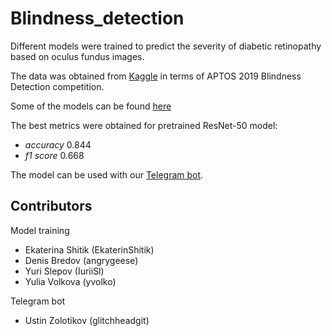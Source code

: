# Blindness_detection
Different models were trained to predict the severity of diabetic retinopathy based on oculus fundus images.

The data was obtained from [Kaggle](https://www.kaggle.com/competitions/aptos2019-blindness-detection/data) in terms of APTOS 2019 Blindness Detection competition.

Some of the models can be found [here](https://drive.google.com/drive/folders/1TFusD9x4mBU0HftTc6vu2qAixpNP9B3v?usp=sharing)

The best metrics were obtained for pretrained ResNet-50 model:
- *accuracy* 0.844
- *f1 score* 0.668

The model can be used with our [Telegram bot](https://github.com/glitchheadgit/tgbot_ird_prediction).

## Contributors
Model training
- Ekaterina Shitik (EkaterinShitik)
- Denis Bredov (angrygeese)
- Yuri Slepov (IuriiSl)
- Yulia Volkova (yvolko)

Telegram bot
- Ustin Zolotikov (glitchheadgit)
